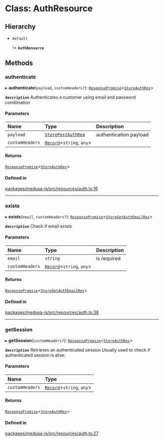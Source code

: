 # Class: AuthResource

## Hierarchy

- `default`

  ↳ **`AuthResource`**

## Methods

### authenticate

▸ **authenticate**(`payload`, `customHeaders?`): [`ResponsePromise`](../modules/internal.md#responsepromise)<[`StoreAuthRes`](../modules/internal.md#storeauthres)\>

**`description`** Authenticates a customer using email and password combination

#### Parameters

| Name | Type | Description |
| :------ | :------ | :------ |
| `payload` | [`StorePostAuthReq`](internal.StorePostAuthReq.md) | authentication payload |
| `customHeaders` | [`Record`](../modules/internal.md#record)<`string`, `any`\> |  |

#### Returns

[`ResponsePromise`](../modules/internal.md#responsepromise)<[`StoreAuthRes`](../modules/internal.md#storeauthres)\>

#### Defined in

[packages/medusa-js/src/resources/auth.ts:16](https://github.com/medusajs/medusa/blob/2eb2126f/packages/medusa-js/src/resources/auth.ts#L16)

___

### exists

▸ **exists**(`email`, `customHeaders?`): [`ResponsePromise`](../modules/internal.md#responsepromise)<[`StoreGetAuthEmailRes`](../modules/internal.md#storegetauthemailres)\>

**`description`** Check if email exists

#### Parameters

| Name | Type | Description |
| :------ | :------ | :------ |
| `email` | `string` | is required |
| `customHeaders` | [`Record`](../modules/internal.md#record)<`string`, `any`\> |  |

#### Returns

[`ResponsePromise`](../modules/internal.md#responsepromise)<[`StoreGetAuthEmailRes`](../modules/internal.md#storegetauthemailres)\>

#### Defined in

[packages/medusa-js/src/resources/auth.ts:38](https://github.com/medusajs/medusa/blob/2eb2126f/packages/medusa-js/src/resources/auth.ts#L38)

___

### getSession

▸ **getSession**(`customHeaders?`): [`ResponsePromise`](../modules/internal.md#responsepromise)<[`StoreAuthRes`](../modules/internal.md#storeauthres)\>

**`description`** Retrieves an authenticated session
Usually used to check if authenticated session is alive.

#### Parameters

| Name | Type |
| :------ | :------ |
| `customHeaders` | [`Record`](../modules/internal.md#record)<`string`, `any`\> |

#### Returns

[`ResponsePromise`](../modules/internal.md#responsepromise)<[`StoreAuthRes`](../modules/internal.md#storeauthres)\>

#### Defined in

[packages/medusa-js/src/resources/auth.ts:27](https://github.com/medusajs/medusa/blob/2eb2126f/packages/medusa-js/src/resources/auth.ts#L27)
